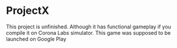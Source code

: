 # ProjectX

This project is unfinished. Although it has functional gameplay if you compile it on Corona Labs simulator.
This game was supposed to be launched on Google Play
